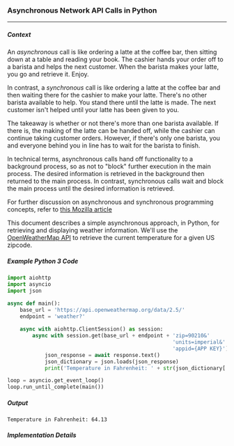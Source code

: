 ### Asynchronous Network API Calls in Python
***
##### Context

An *asynchronous* call is like ordering a latte at the coffee bar, then sitting down at a table and reading your book. The cashier hands your order off to a barista and helps the next customer. When the barista makes your latte, you go and retrieve it. Enjoy.

In contrast, a *synchronous* call is like ordering a latte at the coffee bar and then waiting there for the cashier to make your latte. There's no other barista available to help. You stand there until the latte is made. The next customer isn't helped until your latte has been given to you.

The takeaway is whether or not there's more than one barista available. If there is, the making of the latte can be handed off, while the cashier can continue taking customer orders. However, if there's only one barista, you and everyone behind you in line has to wait for the barista to finish.

In technical terms, asynchronous calls hand off functionality to a background process, so as not to "block" further execution in the main process. The desired information is retrieved in the background then returned to the main process. In contrast, synchronous calls wait and block the main process until the desired information is retrieved.

For further discussion on asynchronous and synchronous programming concepts, refer to [this Mozilla article](https://developer.mozilla.org/en-US/docs/Learn/JavaScript/Asynchronous/Concepts) 

This document describes a simple asynchronous approach, in Python, for retrieving and displaying weather information. We'll use the [OpenWeatherMap API](https://openweathermap.org) to retrieve the current temperature for a given US zipcode.

##### Example Python 3 Code
```python
import aiohttp
import asyncio
import json

async def main():
    base_url = 'https://api.openweathermap.org/data/2.5/'
    endpoint = 'weather?'
    
    async with aiohttp.ClientSession() as session:
        async with session.get(base_url + endpoint + 'zip=90210&'
                                                     'units=imperial&'
                                                     'appid={APP KEY}') as response:
            json_response = await response.text()
            json_dictionary = json.loads(json_response)
            print('Temperature in Fahrenheit: ' + str(json_dictionary['main']['temp']))

loop = asyncio.get_event_loop()
loop.run_until_complete(main())
```
##### Output
```
Temperature in Fahrenheit: 64.13
```

##### Implementation Details

